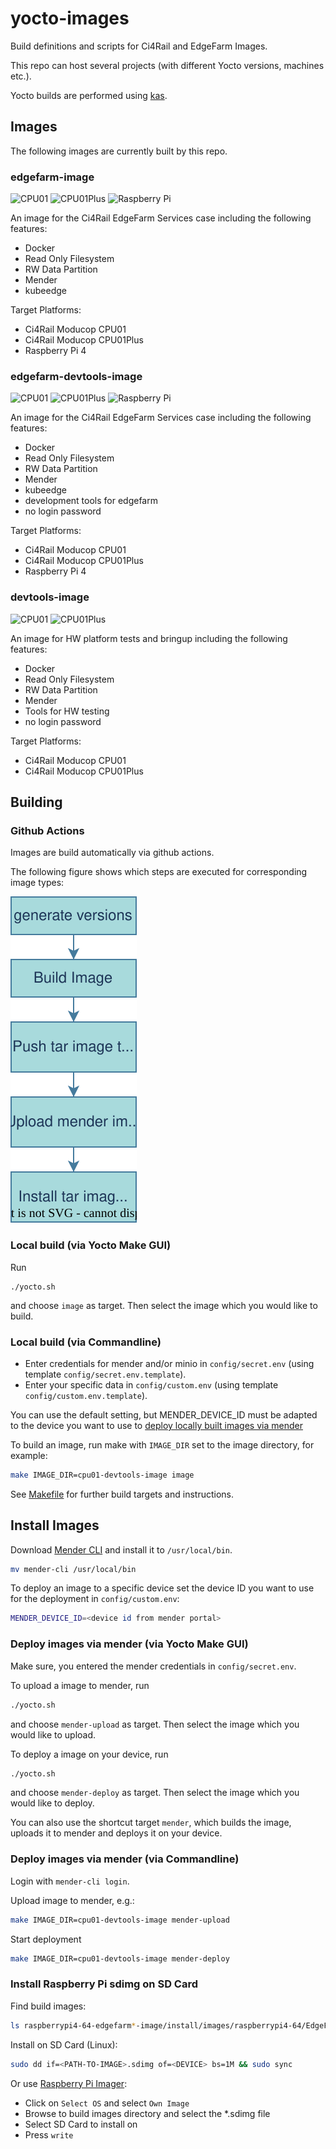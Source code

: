 # yocto-images

Build definitions and scripts for Ci4Rail and EdgeFarm Images.

This repo can host several projects (with different Yocto versions, machines etc.).

Yocto builds are performed using [kas](https://github.com/siemens/kas).

## Images

The following images are currently built by this repo.

### edgefarm-image

![CPU01](https://github.com/ci4rail/yocto-images/actions/workflows/cpu01-edgefarm-image.yaml/badge.svg)
![CPU01Plus](https://github.com/ci4rail/yocto-images/actions/workflows/cpu01plus-edgefarm-image.yaml/badge.svg)
![Raspberry Pi](https://github.com/ci4rail/yocto-images/actions/workflows/raspberrypi4-64-edgefarm-image.yaml/badge.svg)

An image for the Ci4Rail EdgeFarm Services case including the following features:

- Docker
- Read Only Filesystem
- RW Data Partition
- Mender
- kubeedge

Target Platforms:

- Ci4Rail Moducop CPU01
- Ci4Rail Moducop CPU01Plus
- Raspberry Pi 4

### edgefarm-devtools-image

![CPU01](https://github.com/ci4rail/yocto-images/actions/workflows/cpu01-edgefarm-devtools-image.yaml/badge.svg)
![CPU01Plus](https://github.com/ci4rail/yocto-images/actions/workflows/cpu01plus-edgefarm-devtools-image.yaml/badge.svg)
![Raspberry Pi](https://github.com/ci4rail/yocto-images/actions/workflows/raspberrypi4-64-edgefarm-devtools-image.yaml/badge.svg)

An image for the Ci4Rail EdgeFarm Services case including the following features:

- Docker
- Read Only Filesystem
- RW Data Partition
- Mender
- kubeedge
- development tools for edgefarm
- no login password

Target Platforms:

- Ci4Rail Moducop CPU01
- Ci4Rail Moducop CPU01Plus
- Raspberry Pi 4

### devtools-image

![CPU01](https://github.com/ci4rail/yocto-images/actions/workflows/cpu01-devtools-image.yaml/badge.svg)
![CPU01Plus](https://github.com/ci4rail/yocto-images/actions/workflows/cpu01plus-devtools-image.yaml/badge.svg)

An image for HW platform tests and bringup including the following features:

- Docker
- Read Only Filesystem
- RW Data Partition
- Mender
- Tools for HW testing
- no login password

Target Platforms:

- Ci4Rail Moducop CPU01
- Ci4Rail Moducop CPU01Plus

## Building

### Github Actions

Images are build automatically via github actions.

The following figure shows which steps are executed for corresponding image types:

![Yocto Images Pipelines](doc/yocto-images-pipelines.drawio.svg)

### Local build (via Yocto Make GUI)

Run
```
./yocto.sh
```
and choose `image` as target. Then select the image which you would like to build.

### Local build (via Commandline)

- Enter credentials for mender and/or minio in `config/secret.env` (using template `config/secret.env.template`).
- Enter your specific data in `config/custom.env` (using template `config/custom.env.template`).

You can use the default setting, but MENDER_DEVICE_ID must be adapted to the device you want to use to [deploy locally built images via mender](#deploy-images-via-mender)

To build an image, run make with `IMAGE_DIR` set to the image directory, for example:

```bash
make IMAGE_DIR=cpu01-devtools-image image
```

See [Makefile](Makefile) for further build targets and instructions.

## Install Images

Download [Mender CLI](https://docs.mender.io/downloads#mender-cli) and install it to `/usr/local/bin`.
```bash
mv mender-cli /usr/local/bin
```

To deploy an image to a specific device set the device ID you want to use for the deployment in `config/custom.env`:

```bash
MENDER_DEVICE_ID=<device id from mender portal>
```

### Deploy images via mender (via Yocto Make GUI)

Make sure, you entered the mender credentials in `config/secret.env`.

To upload a image to mender, run
```bash
./yocto.sh
```
and choose `mender-upload` as target. Then select the image which you would like to upload.

To deploy a image on your device, run
```bash
./yocto.sh
```
and choose `mender-deploy` as target. Then select the image which you would like to deploy.

You can also use the shortcut target `mender`, which builds the image, uploads it to mender and deploys it on your device.


### Deploy images via mender (via Commandline)

Login with `mender-cli login`.

Upload image to mender, e.g.:

```bash
make IMAGE_DIR=cpu01-devtools-image mender-upload
```

Start deployment

```bash
make IMAGE_DIR=cpu01-devtools-image mender-deploy
```

### Install Raspberry Pi sdimg on SD Card

Find build images:

```bash
ls raspberrypi4-64-edgefarm*-image/install/images/raspberrypi4-64/EdgeFarm*-Image-raspberrypi4-64-*.sdimg
```

Install on SD Card (Linux):

```bash
sudo dd if=<PATH-TO-IMAGE>.sdimg of=<DEVICE> bs=1M && sudo sync
```

Or use [Raspberry Pi Imager](https://www.raspberrypi.org/downloads/):

- Click on `Select OS` and select `Own Image`
- Browse to build images directory and select the *.sdimg file
- Select SD Card to install on
- Press `write`